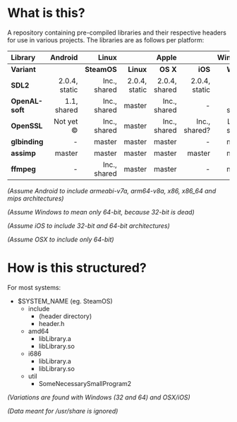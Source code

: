 # What is this?

A repository containing pre-compiled libraries and their respective headers for use in various projects. The libraries are as follows per platform:

| **Library**     | **Android**   | **Linux**                   || **Apple**                    || **Windows**                    ||
|:----------------|--------------:|-------------:|--------------:|--------------:|--------------:|---------------:|---------------:|
| **Variant**     |               | **SteamOS**  | **Linux**     | **OS X**      | **iOS**       | **Win32**      | **UWP**        |
| **SDL2**        | 2.0.4, static | Inc., shared | 2.0.4, static | 2.0.4, shared | 2.0.4, static | 2.0.4, static  | 2.0.4, static  |
| **OpenAL-soft** | 1.1, shared   | Inc., shared | master        | Inc., shared  | -             | 1.1, shared    | -              |
| **OpenSSL**     | Not yet ©     | Inc., shared | master        | Inc., shared  | Inc., shared? | Latest, shared | -              |
| **glbinding**   | -             | master       | master        | master        | -             | master         | -              |
| **assimp**      | master        | master       | master        | master        | master        | master         | -              |
| **ffmpeg**      | -             | Inc., shared | master        | master        | -             | master         | -              |

*(Assume Android to include armeabi-v7a, arm64-v8a, x86, x86_64 and mips architectures)*

*(Assume Windows to mean only 64-bit, because 32-bit is dead)*

*(Assume iOS to include 32-bit and 64-bit architectures)*

*(Assume OSX to include only 64-bit)*

# How is this structured?
For most systems:

 - $SYSTEM_NAME (eg. SteamOS)
   - include
     - (header directory)
     - header.h
   - amd64
     - libLibrary.a
     - libLibrary.so
   - i686
     - libLibrary.a
     - libLibrary.so
   - util
     - SomeNecessarySmallProgram2

*(Variations are found with Windows (32 and 64) and OSX/iOS)*

*(Data meant for /usr/share is ignored)*

